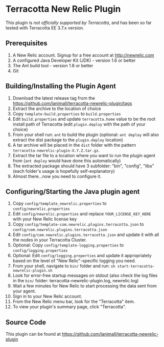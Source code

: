 Terracotta New Relic Plugin
========================================

This plugin is _not officially supported by Terracotta_, and has been so far tested with Terracotta EE 3.7.x version.

Prerequisites
-------------

1. A New Relic account. Signup for a free account at http://newrelic.com
2. A configured Java Developer Kit (JDK) - version 1.6 or better
3. The Ant build tool - version 1.8 or better
4. Git
	
Building/Installing the Plugin Agent
-----------------------------------------

1. Download the latest release tag from the https://github.com/lanimall/terracotta-newrelic-plugin/tags
2. Extract the archive to the location of choice
3. Copy `template-build.properties` to `build.properties`
4. Edit `build.properties` and update `terracotta.home` value to be the root install path of Terracotta (edit `plugin.deploy` with the path of your choice)
3. From your shell run: `ant` to build the plugin (optional: `ant deploy` will also extract the dist package to the `plugin.deploy` location)
4. A tar archive will be placed in the `dist` folder with the pattern `terracotta-newrelic-plugin-X.Y.Z.tar.gz`.
5. Extract the tar file to a location where you want to run the plugin agent from (`ant deploy` would have done this automatically)
6. The extracted package should have 3 subfolder: "bin", "config", "libs" (each folder's usage is hopefully self-explanatory)
7. Almost there...now you need to configure it.

Configuring/Starting the Java plugin agent
--------------------------------------------

1. Copy `config/template_newrelic.properties` to `config/newrelic.properties`
2. Edit `config/newrelic.properties` and replace `YOUR_LICENSE_KEY_HERE` with your New Relic license key
3. Copy `config/template-com.newrelic.plugins.terracotta.json` to `config/com.newrelic.plugins.terracotta.json`
4. Edit `config/com.newrelic.plugins.terracotta.json` and update it with all the nodes in your Terracotta Cluster.
5. Optional: Copy `config/template-logging.properties` to `config/logging.properties`
6. Optional: Edit `config/logging.properties` and update it appropriately based on the level of "New Relic"-specific logging you need.
7. From your shell, navigate to `bin/` folder and run: `sh start-terracotta-newrelic-plugin.sh`
8. Look for error-free startup messages on stdout (also check the log files in the `bin/` folder: terracotta-newrelic-plugin.log, newrelic.log)
9. Wait a few minutes for New Relic to start processing the data sent from your agent.
10. Sign in to your New Relic account.
11. From the New Relic menu bar, look for the "Terracotta" item.
12. To view your plugin's summary page, click "Terracotta".

Source Code
-----------

This plugin can be found at https://github.com/lanimall/terracotta-newrelic-plugin
